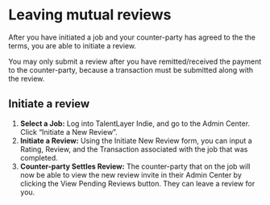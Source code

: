 # Leaving mutual reviews

After you have initiated a job and your counter-party has agreed to the the terms, you are able to initiate a review.&#x20;

You may only submit a review after you have remitted/received the payment to the counter-party, because a transaction must be submitted along with the review.

## Initiate a review

1. **Select a Job:** Log into TalentLayer Indie, and go to the Admin Center. Click “Initiate a New Review”.
2. **Initiate a Review:** Using the Initiate New Review form, you can input a Rating, Review, and the Transaction associated with the job that was completed.
3. **Counter-party Settles Review:** The counter-party that on the job will now be able to view the new review invite in their Admin Center by clicking the View Pending Reviews button. They can leave a review for you.
